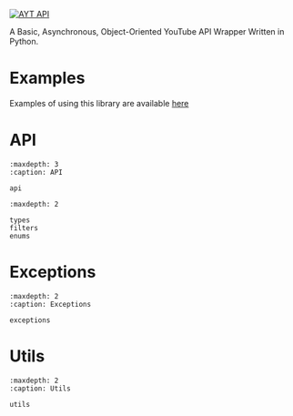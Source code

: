 [![AYT API](https://ayt-api.revnoplex.xyz/ayt-api.svg)](https://ayt-api.revnoplex.xyz)

A Basic, Asynchronous, Object-Oriented YouTube API Wrapper Written in Python.

# Examples
Examples of using this library are available [here](https://github.com/Revnoplex/ayt-api/tree/main/examples)

# API
```{toctree}
:maxdepth: 3
:caption: API

api
```
```{toctree}
:maxdepth: 2

types
filters
enums
```
# Exceptions
```{toctree}
:maxdepth: 2
:caption: Exceptions

exceptions
```
# Utils
```{toctree}
:maxdepth: 2
:caption: Utils

utils
```
